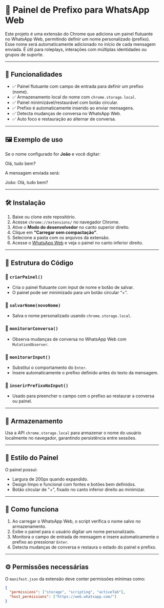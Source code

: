# 🧩 Painel de Prefixo para WhatsApp Web

Este projeto é uma extensão do Chrome que adiciona um painel flutuante no WhatsApp Web, permitindo definir um nome personalizado (prefixo). Esse nome será automaticamente adicionado no início de cada mensagem enviada. É útil para roleplays, interações com múltiplas identidades ou grupos de suporte.

---

## 📌 Funcionalidades

- ✅ Painel flutuante com campo de entrada para definir um prefixo (nome).
- ✅ Armazenamento local do nome com `chrome.storage.local`.
- ✅ Painel minimizável/restaurável com botão circular.
- ✅ Prefixo é automaticamente inserido ao enviar mensagens.
- ✅ Detecta mudanças de conversa no WhatsApp Web.
- ✅ Auto foco e restauração ao alternar de conversa.

---

## 🖼️ Exemplo de uso

Se o nome configurado for **João** e você digitar:

Olá, tudo bem?

A mensagem enviada será:

João: Olá, tudo bem?

---

## 🛠️ Instalação

1. Baixe ou clone este repositório.
2. Acesse `chrome://extensions/` no navegador Chrome.
3. Ative o **Modo do desenvolvedor** no canto superior direito.
4. Clique em **"Carregar sem compactação"**.
5. Selecione a pasta com os arquivos da extensão.
6. Acesse o [WhatsApp Web](https://web.whatsapp.com) e veja o painel no canto inferior direito.

---

## 📁 Estrutura do Código

### 🔹 `criarPainel()`

- Cria o painel flutuante com input de nome e botão de salvar.
- O painel pode ser minimizado para um botão circular “+”.

### 🔹 `salvarNome(novoNome)`

- Salva o nome personalizado usando `chrome.storage.local`.

### 🔹 `monitorarConversa()`

- Observa mudanças de conversa no WhatsApp Web com `MutationObserver`.

### 🔹 `monitorarInput()`

- Substitui o comportamento do `Enter`.
- Insere automaticamente o prefixo definido antes do texto da mensagem.

### 🔹 `inserirPrefixoNoInput()`

- Usado para preencher o campo com o prefixo ao restaurar a conversa ou painel.

---

## 💾 Armazenamento

Usa a API `chrome.storage.local` para armazenar o nome do usuário localmente no navegador, garantindo persistência entre sessões.

---

## 🎨 Estilo do Painel

O painel possui:

- Largura de 200px quando expandido.
- Design limpo e funcional com fontes e botões bem definidos.
- Botão circular de "+", fixado no canto inferior direito ao minimizar.

---

## 🚀 Como funciona

1. Ao carregar o WhatsApp Web, o script verifica o nome salvo no armazenamento.
2. Exibe o painel para o usuário digitar um nome personalizado.
3. Monitora o campo de entrada de mensagem e insere automaticamente o prefixo ao pressionar `Enter`.
4. Detecta mudanças de conversa e restaura o estado do painel e prefixo.

---

## ⚙️ Permissões necessárias

O `manifest.json` da extensão deve conter permissões mínimas como:

```json
{
  "permissions": ["storage", "scripting", "activeTab"],
  "host_permissions": ["https://web.whatsapp.com/"]
}
